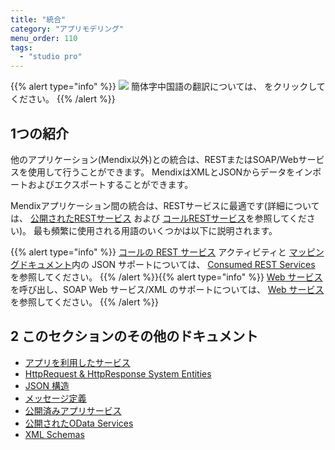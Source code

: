 ```yaml
---
title: "統合"
category: "アプリモデリング"
menu_order: 110
tags:
  - "studio pro"
---
```


{{% alert type="info" %}}
<img src="attachments/chinese-translation/china.png" style="display: inline-block; margin: 0" /> 簡体字中国語の翻訳については、 [<unk> <unk> <unk>](https://cdn.mendix.tencent-cloud.com/documentation/refguide8/integration.pdf) をクリックしてください。
{{% /alert %}}

## 1つの紹介

他のアプリケーション(Mendix以外)との統合は、RESTまたはSOAP/Webサービスを使用して行うことができます。 MendixはXMLとJSONからデータをインポートおよびエクスポートすることができます。

Mendixアプリケーション間の統合は、RESTサービスに最適です(詳細については、 [公開されたRESTサービス](published-rest-services) および [コールRESTサービス](call-rest-action)を参照してください)。 最も頻繁に使用される用語のいくつかは以下に説明されます。

{{% alert type="info" %}}
[コールの REST サービス](call-rest-action) アクティビティと [マッピングドキュメント](mapping-documents)内の JSON サポートについては、 [Consumed REST Services](consumed-rest-services) を参照してください。
{{% /alert %}}{{% alert type="info" %}}
[Web サービス](call-web-service-action) を呼び出し、SOAP Web サービス/XML のサポートについては、 [Web サービス](consumed-web-services) を参照してください。
{{% /alert %}}

## 2 このセクションのその他のドキュメント

* [アプリを利用したサービス](consed-app-services)
* [HttpRequest & HttpResponse System Entities](http-request-and-response-entities)
* [JSON 構造](json-structures)
* [メッセージ定義](message-definitions)
* [公開済みアプリサービス](published-app-services)
* [公開されたOData Services](published-odata-services)
* [XML Schemas](xml-schemas)
